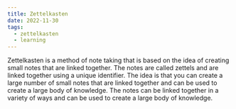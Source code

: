 ```yaml
---
title: Zettelkasten
date: 2022-11-30
tags:
  - zettelkasten
  - learning
---
```


Zettelkasten is a method of note taking that is based on the idea of creating small notes that are linked together. The notes are called zettels and are linked together using a unique identifier. The idea is that you can create a large number of small notes that are linked together and can be used to create a large body of knowledge. The notes can be linked together in a variety of ways and can be used to create a large body of knowledge.
